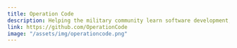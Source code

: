 ```yaml
---
title: Operation Code
description: Helping the military community learn software development, enter the tech industry, and code the future.
link: https://github.com/OperationCode
image: "/assets/img/operationcode.png"
---
```


